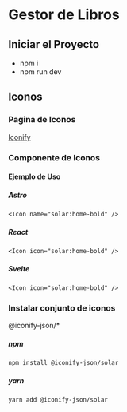 # Gestor de Libros

## Iniciar el Proyecto

- npm i
- npm run dev

## Iconos

### Pagina de Iconos

[Iconify](https://icon-sets.iconify.design)

### Componente de Iconos

#### Ejemplo de Uso

##### Astro

`<Icon name="solar:home-bold" />`

##### React

`<Icon icon="solar:home-bold" />`

##### Svelte

`<Icon icon="solar:home-bold" />`

### Instalar conjunto de iconos

@iconify-json/\*

##### npm

`npm install @iconify-json/solar`

##### yarn

`yarn add @iconify-json/solar`

